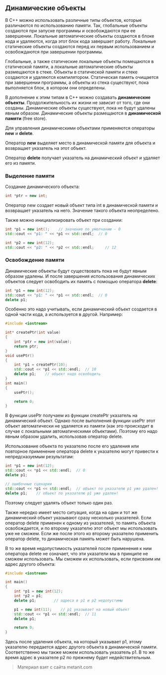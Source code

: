 ## Динамические объекты

В C++ можно использовать различные типы объектов, которые различаются по использованию памяти. Так, глобальные объекты создаются при запуске программы и освобождаются при ее завершении. Локальные автоматические объекты создаются в блоке кода и удаляются, когда этот блок кода завершает работу. Локальные статические объекты создаются перед их первым использованием и освобождаются при завершении программы.

Глобальные, а также статические локальные объекты помещаются в статической памяти, а локальные автоматические объекты размещаются в стеке. Объекты в статической памяти и стеке создаются и удаляются компилятором. Статическая память очищается при завершении программы, а объекты из стека существуют, пока выполняется блок, в котором они определены.

В дополнение к этим типам в C++ можно создавать **динамические объекты**. Продолжительность их жизни не зависит от того, где они созданы. Динамические объекты существуют, пока не будут удалены явным образом. Динамические объекты размещаются в **динамической памяти** (free store).

Для управления динамическими объектами применяются операторы **new** и **delete**.

Оператор **new** выделяет место в динамической памяти для объекта и возвращает указатель на этот объект.

Оператор **delete** получает указатель на динамический объект и удаляет его из памяти.

### Выделение памяти

Создание динамического объекта:

```cpp
int *ptr = new int;
```

Оператор new создает новый объект типа int в динамической памяти и возвращает указатель на него. Значение такого объекта неопределено.

Также можно инициализировать объект при создании:

```cpp
int *p1 = new int();    // значение по умолчанию - 0
std::cout << "p1: " << *p1 << std::endl;  // 0

int *p2 = new int(12);
std::cout << "p2: " << *p2 << std::endl;     // 12
```

### Освобождение памяти

Динамические объекты будут существовать пока не будут явным образом удалены. И после завершения использования динамических объектов следует освободить их память с помощью оператора **delete**:

```cpp
int *p1 = new int(12);
std::cout << "p1: " << *p1 << std::endl;  // 0
delete p1;
```

Особенно это надо учитывать, если динамический объект создается в одной части кода, а используется в другой. Например:

```cpp
#include <iostream>

int* createPtr(int value)
{
    int *ptr = new int(value);
    return ptr;
}
void usePtr()
{
    int *p1 = createPtr(10);
    std::cout << *p1 << std::endl;  // 10
    delete p1;    // объект надо освободить
}
int main()
{
    usePtr();

    return 0;
}
```

В функции usePtr получаем из функции createPtr указатель на динамический объект. Однако после выполнения функции usePtr этот объект автоматически не удаляется из памяти (как это происходит в случае с локальными автоматическими объектами). Поэтому его надо явным образом удалить, использовав оператор delete.

Использование объекта по указателю после его удаления или повторное применение оператора delete к указателю могут привести к непредсказуемым результатам:

```cpp
int *p1 = new int(12);
std::cout << *p1 << std::endl;  // 0
delete p1;

// ошибочные сценарии
std::cout << *p1 << std::endl;  // объект по указателю p1 уже удален!
delete p1;    // объект по указателю p1 уже удален!
```

Поэтому следует удалять объект только один раз.

Также нередко имеет место ситуация, когда на один и тот же динамический объект указывают сразу несколько указателей. Если оператор delete применен к одному из указателей, то память объекта освобождается, и по второму указателю этот объект мы использовать уже не сможем. Если же после этого ко второму указателю применить оператор delete, то динамическая память может быть нарушена.

В то же время недопустимость указателей после применения к ним оператора delete не означает, что эти указатели мы в принципе не сможем использовать. Мы сможем их использовать, если присвоим им адрес другого объекта:

```cpp
#include <iostream>

int main()
{
    int *p1 = new int(12);
    int *p2 = p1;
    delete p1;        // адреса в p1 и p2 недопустимы

    p1 = new int(11);    // p1 указывает на новый объект
    std::cout << *p1 << std::endl;  // 11
    delete p1;

    return 0;
}
```

Здесь после удаления объекта, на который указывает p1, этому указателю передается адрес другого объекта в динамической памяти. Соответственно мы также можем использовать указатель p1. В то же время адрес в указателе p2 по прежнему будет недействительным.


> Материал взят с сайта metanit.com